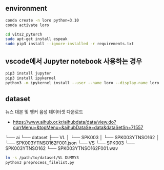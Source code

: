 ## environment
```bash
conda create -n loro python=3.10
conda activate loro

cd vits2_pytorch
sudo apt-get install espeak
sudo pip3 install --ignore-installed -r requirements.txt
```

## vscode에서 Jupyter notebook 사용하는 경우
```bash
pip3 install jupyter
pip3 install ipykernel
python3 -m ipykernel install --user --name loro --display-name loro
```


## dataset
뉴스 대본 및 앵커 음성 데이터셋 다운로드
- https://www.aihub.or.kr/aihubdata/data/view.do?currMenu=&topMenu=&aihubDataSe=data&dataSetSn=71557

└── ai
    └── dataset
        ├── VL
        │   └── SPK003
        │       └── SPK003YTNSO162
        │           └── SPK003YTNSO162F001.json
        └── VS
            └── SPK003
                └── SPK003YTNSO162
                    └── SPK003YTNSO162F001.wav
    

```bash
ln -s /path/to/dataset/VL DUMMY3
python3 preprocess_filelist.py 

```